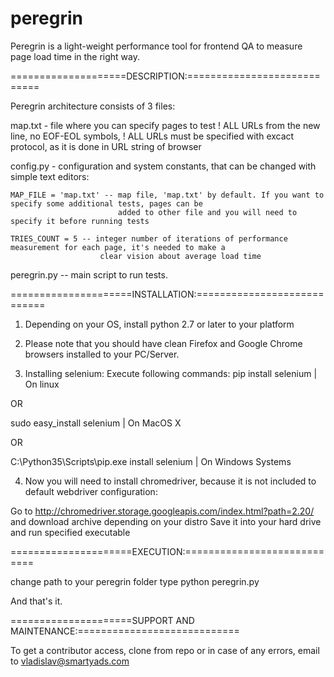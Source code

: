 # peregrin
Peregrin is a light-weight performance tool for frontend QA to measure page load time in the right way.


====================DESCRIPTION:============================

Peregrin architecture consists of 3 files:

map.txt - file where you can specify pages to test
! ALL URLs from the new line, no EOF-EOL symbols,
! ALL URLs must be specified with excact protocol, as it is done in URL string of browser


config.py - configuration and system constants, that can be changed with simple text editors:

    MAP_FILE = 'map.txt' -- map file, 'map.txt' by default. If you want to specify some additional tests, pages can be
                            added to other file and you will need to specify it before running tests

    TRIES_COUNT = 5 -- integer number of iterations of performance measurement for each page, it's needed to make a
                        clear vision about average load time

peregrin.py -- main script to run tests.

=====================INSTALLATION:============================

1. Depending on your OS, install python 2.7 or later to your platform

2. Please note that you should have clean Firefox and Google Chrome browsers installed to your PC/Server.

3. Installing selenium:
Execute following commands:
pip install selenium | On linux

OR

sudo easy_install selenium | On MacOS X

OR

C:\Python35\Scripts\pip.exe install selenium | On Windows Systems

4. Now you will need to install chromedriver, because it is not included to default webdriver configuration:

Go to http://chromedriver.storage.googleapis.com/index.html?path=2.20/ and download archive depending on your distro
Save it into your hard drive and run specified executable

=====================EXECUTION:============================

change path to your peregrin folder
type python peregrin.py

And that's it.


=====================SUPPORT AND MAINTENANCE:============================

To get a contributor access, clone from repo or in case of any errors, email to vladislav@smartyads.com

